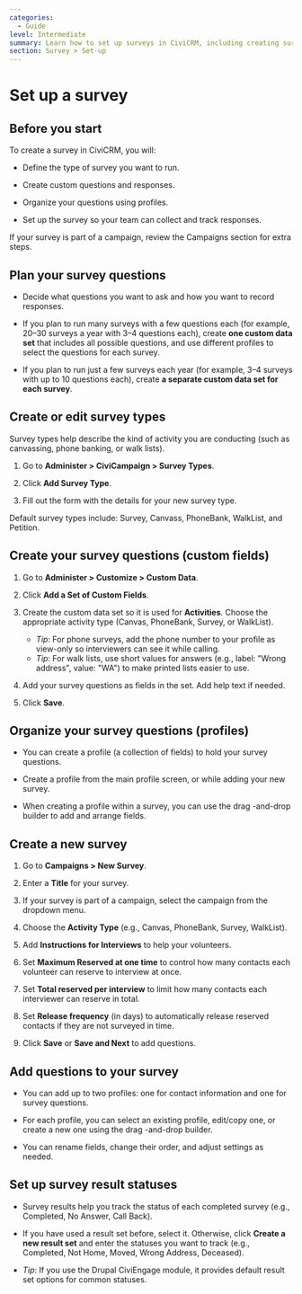 ```yaml
---
categories:
  - Guide
level: Intermediate
summary: Learn how to set up surveys in CiviCRM, including creating survey types, custom questions, and organizing your survey for your organisation’s needs.
section: Survey > Set-up
---
```


# Set up a survey

## Before you start

To create a survey in CiviCRM, you will:

- Define the type of survey you want to run.

- Create custom questions and responses.

- Organize your questions using profiles.

- Set up the survey so your team can collect and track responses.

If your survey is part of a campaign, review the Campaigns section for extra steps.

## Plan your survey questions

- Decide what questions you want to ask and how you want to record responses.

- If you plan to run many surveys with a few questions each (for example, 20–30 surveys a year with 3–4 questions each), create **one custom data set** that includes all possible questions, and use different profiles to select the questions for each survey.

- If you plan to run just a few surveys each year (for example, 3–4 surveys with up to 10 questions each), create **a separate custom data set for each survey**.

## Create or edit survey types

Survey types help describe the kind of activity you are conducting (such as canvassing, phone banking, or walk lists).

1. Go to **Administer > CiviCampaign > Survey Types**.

2. Click **Add Survey Type**.

3. Fill out the form with the details for your new survey type.

Default survey types include: Survey, Canvass, PhoneBank, WalkList, and Petition.

## Create your survey questions (custom fields)

1. Go to **Administer > Customize > Custom Data**.

2. Click **Add a Set of Custom Fields**.

3. Create the custom data set so it is used for **Activities**. Choose the appropriate activity type (Canvas, PhoneBank, Survey, or WalkList).

   - *Tip*: For phone surveys, add the phone number to your profile as view-only so interviewers can see it while calling.
   - *Tip*: For walk lists, use short values for answers (e.g., label: "Wrong address", value: "WA") to make printed lists easier to use.

4. Add your survey questions as fields in the set. Add help text if needed.

5. Click **Save**.

## Organize your survey questions (profiles)

- You can create a profile (a collection of fields) to hold your survey questions.

- Create a profile from the main profile screen, or while adding your new survey.

- When creating a profile within a survey, you can use the drag
-and-drop builder to add and arrange fields.

## Create a new survey

1. Go to **Campaigns > New Survey**.

2. Enter a **Title** for your survey.

3. If your survey is part of a campaign, select the campaign from the dropdown menu.

4. Choose the **Activity Type** (e.g., Canvas, PhoneBank, Survey, WalkList).

5. Add **Instructions for Interviews** to help your volunteers.

6. Set **Maximum Reserved at one time** to control how many contacts each volunteer can reserve to interview at once.

7. Set **Total reserved per interview** to limit how many contacts each interviewer can reserve in total.

8. Set **Release frequency** (in days) to automatically release reserved contacts if they are not surveyed in time.

9. Click **Save** or **Save and Next** to add questions.

## Add questions to your survey

- You can add up to two profiles: one for contact information and one for survey questions.

- For each profile, you can select an existing profile, edit/copy one, or create a new one using the drag
-and-drop builder.

- You can rename fields, change their order, and adjust settings as needed.

## Set up survey result statuses

- Survey results help you track the status of each completed survey (e.g., Completed, No Answer, Call Back).

- If you have used a result set before, select it. Otherwise, click **Create a new result set** and enter the statuses you want to track (e.g., Completed, Not Home, Moved, Wrong Address, Deceased).

- *Tip*: If you use the Drupal CiviEngage module, it provides default result set options for common statuses.

<!--
Source: https://docs.civicrm.org/user/en/latest/survey/set
-up/ -->

<!--
Suggestion: This page is a Guide, as it provides step
-by-step instructions for a specific task (setting up surveys), not a full tutorial for first-timers, nor a reference or explanation. Level is Intermediate, as it assumes some familiarity with CiviCRM setup and custom data. If split, the section on planning custom data sets could be a brief Explanation, but it fits here for user context. -->
